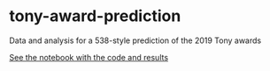 # tony-award-prediction
Data and analysis for a 538-style prediction of the 2019 Tony awards

[See the notebook with the code and results](https://github.com/drsaunders/tony-award-prediction/blob/master/tony-award-prediction.ipynb)
